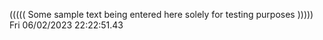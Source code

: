 ((((( Some sample text being entered here solely for testing purposes ))))) Fri 06/02/2023 22:22:51.43
